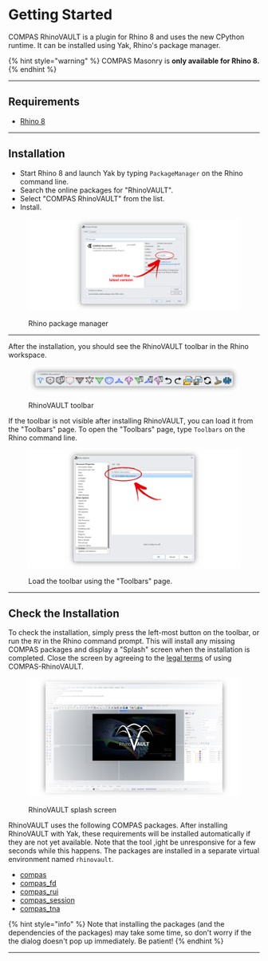 # Getting Started

COMPAS RhinoVAULT is a plugin for Rhino 8 and uses the new CPython runtime. It can be installed using Yak, Rhino's package manager.

{% hint style="warning" %}
COMPAS Masonry is **only available for Rhino 8.**
{% endhint %}

***

## Requirements

* [Rhino 8](https://www.rhino3d.com/)

***

## Installation

* Start Rhino 8 and launch Yak by typing `PackageManager` on the Rhino command line.
* Search the online packages for "RhinoVAULT".
* Select "COMPAS RhinoVAULT" from the list.
* Install.

<figure><img src="../.gitbook/assets/RV_package-manager.png" alt=""><figcaption><p>Rhino package manager</p></figcaption></figure>

***

After the installation, you should see the RhinoVAULT toolbar in the Rhino workspace.&#x20;

<figure><img src="../.gitbook/assets/RV_toolbar (1).png" alt=""><figcaption><p>RhinoVAULT toolbar</p></figcaption></figure>

If the toolbar is not visible after installing RhinoVAULT, you can load it from the "Toolbars" page. To open the "Toolbars" page, type `Toolbars` on the Rhino command line.

<figure><img src="../.gitbook/assets/RV_toolbar-install.png" alt=""><figcaption><p>Load the toolbar using the "Toolbars" page.</p></figcaption></figure>

***

## Check the Installation

To check the installation, simply press the left-most button on the toolbar, or run the `RV` in the Rhino command prompt. This will install any missing COMPAS packages and display a "Splash" screen when the installation is completed. Close the screen by agreeing to the [legal terms](../additional-information/legal-terms.md) of using COMPAS-RhinoVAULT.

<figure><img src="../.gitbook/assets/RV_splash-window.png" alt=""><figcaption><p>RhinoVAULT splash screen</p></figcaption></figure>

RhinoVAULT uses the following COMPAS packages. After installing RhinoVAULT with Yak, these requirements will be installed automatically if they are not yet available. Note that the tool ,ight be unresponsive for a few seconds while this happens. The packages are installed in a separate virtual environment named `rhinovault`.

* [compas](https://github.com/compas-dev/compas)
* [compas\_fd](https://github.com/blockresearchgroup/compas\_fd)
* [compas\_rui](https://github.com/blockresearchgroup/compas\_rui)
* [compas\_session](https://github.com/blockresearchgroup/compas\_session)
* [compas\_tna](https://github.com/blockresearchgroup/compas\_dr)

{% hint style="info" %}
Note that installing the packages (and the dependencies of the packages) may take some time, so don't worry if the the dialog doesn't pop up immediately. Be patient!
{% endhint %}

***

##
